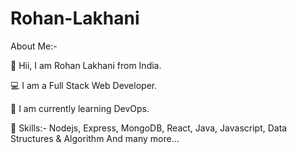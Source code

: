 # Rohan-Lakhani

About Me:-

:wave: Hii, I am Rohan Lakhani from India.

:computer: I am a Full Stack Web Developer.

:dart: I am currently learning DevOps.
 
:metal: Skills:- Nodejs, Express, MongoDB, React, Java, Javascript, Data Structures & Algorithm And many more...

